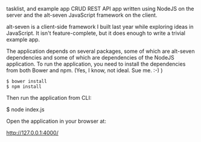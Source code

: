tasklist, and example app CRUD REST API app written using NodeJS on the server and the alt-seven JavaScript framework on the client.

alt-seven is a client-side framework I built last year while exploring ideas in JavaScript. It isn't feature-complete, but it does enough to write a trivial example app.

The application depends on several packages, some of which are alt-seven dependencies and some of which are dependencies of the NodeJS application. To run the application, you need to install the dependencies from both Bower and npm. (Yes, I know, not ideal. Sue me. :-) )

    $ bower install
    $ npm install

Then run the application from CLI:

$ node index.js

Open the application in your browser at:

http://127.0.0.1:4000/
